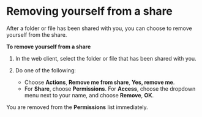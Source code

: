 # Removing yourself from a share<a name="unshare_yourself"></a>

After a folder or file has been shared with you, you can choose to remove yourself from the share\.

**To remove yourself from a share**

1. In the web client, select the folder or file that has been shared with you\.

1. Do one of the following:
   + Choose **Actions**, **Remove me from share**, **Yes, remove me**\.
   + For **Share**, choose **Permissions**\. For **Access**, choose the dropdown menu next to your name, and choose **Remove**, **OK**\.

You are removed from the **Permissions** list immediately\.